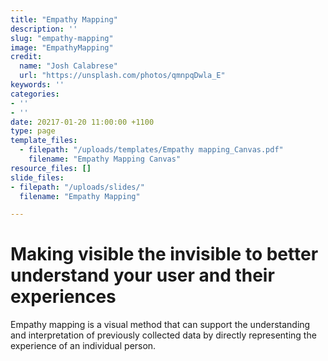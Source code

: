 ```yaml
---
title: "Empathy Mapping"
description: ''
slug: "empathy-mapping"
image: "EmpathyMapping"
credit:
  name: "Josh Calabrese"
  url: "https://unsplash.com/photos/qmnpqDwla_E"
keywords: ''
categories:
- ''
- ''
date: 20217-01-20 11:00:00 +1100
type: page
template_files:
  - filepath: "/uploads/templates/Empathy mapping_Canvas.pdf"
    filename: "Empathy Mapping Canvas"
resource_files: []
slide_files:
- filepath: "/uploads/slides/"
  filename: "Empathy Mapping"

---
```

# Making visible the invisible to better understand your user and their experiences

Empathy mapping is a visual method that can support the understanding and interpretation of previously collected data by directly representing the experience of an individual person.
